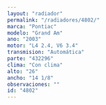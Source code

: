 ```yaml
---
layout: "radiador"
permalink: "/radiadores/4802/"
marca: "Pontiac"
modelo: "Grand Am"
ano: "2003"
motor: "L4 2.4, V6 3.4"
transmision: "Automática"
parte: "432296"
clima: "Con clima"
alto: "26"
ancho: "14 1/8"
observaciones: ""
id: "4802"
---
```



